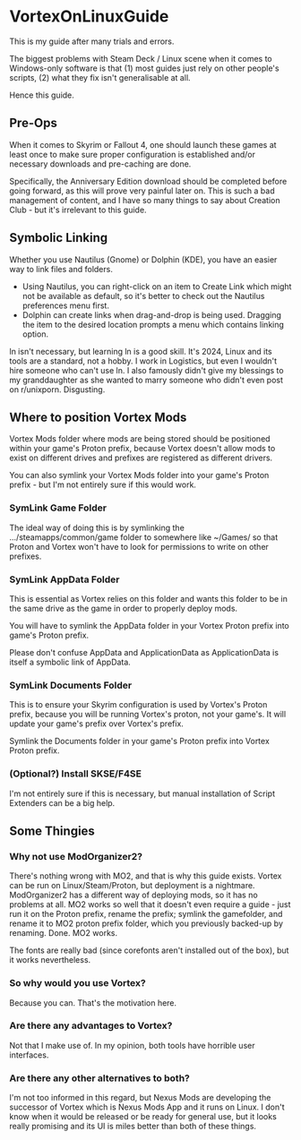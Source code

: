 # VortexOnLinuxGuide
This is my guide after many trials and errors.

The biggest problems with Steam Deck / Linux scene when it comes to Windows-only software is that (1) most guides just rely on other people's scripts, (2) what they fix isn't generalisable at all.

Hence this guide.

## Pre-Ops

When it comes to Skyrim or Fallout 4, one should launch these games at least once to make sure proper configuration is established and/or necessary downloads and pre-caching are done.

Specifically, the Anniversary Edition download should be completed before going forward, as this will prove very painful later on. This is such a bad management of content, and I have so many things to say about Creation Club - but it's irrelevant to this guide.

## Symbolic Linking

Whether you use Nautilus (Gnome) or Dolphin (KDE), you have an easier way to link files and folders.

* Using Nautilus, you can right-click on an item to Create Link which might not be available as default, so it's better to check out the Nautilus preferences menu first.
* Dolphin can create links when drag-and-drop is being used. Dragging the item to the desired location prompts a menu which contains linking option.

ln isn't necessary, but learning ln is a good skill. It's 2024, Linux and its tools are a standard, not a hobby. I work in Logistics, but even I wouldn't hire someone who can't use ln. I also famously didn't give my blessings to my granddaughter as she wanted to marry someone who didn't even post on r/unixporn. Disgusting.

## Where to position Vortex Mods

Vortex Mods folder where mods are being stored should be positioned within your game's Proton prefix, because Vortex doesn't allow mods to exist on different drives and prefixes are registered as different drivers.

You can also symlink your Vortex Mods folder into your game's Proton prefix - but I'm not entirely sure if this would work.

### SymLink Game Folder

The ideal way of doing this is by symlinking the .../steamapps/common/game folder to somewhere like ~/Games/ so that Proton and Vortex won't have to look for permissions to write on other prefixes.

### SymLink AppData Folder

This is essential as Vortex relies on this folder and wants this folder to be in the same drive as the game in order to properly deploy mods.

You will have to symlink the AppData folder in your Vortex Proton prefix into game's Proton prefix.

Please don't confuse AppData and ApplicationData as ApplicationData is itself a symbolic link of AppData.

### SymLink Documents Folder

This is to ensure your Skyrim configuration is used by Vortex's Proton prefix, because you will be running Vortex's proton, not your game's. It will update your game's prefix over Vortex's prefix.

Symlink the Documents folder in your game's Proton prefix into Vortex Proton prefix.

### (Optional?) Install SKSE/F4SE

I'm not entirely sure if this is necessary, but manual installation of Script Extenders can be a big help.

## Some Thingies
### Why not use ModOrganizer2?

There's nothing wrong with MO2, and that is why this guide exists. Vortex can be run on Linux/Steam/Proton, but deployment is a nightmare. ModOrganizer2 has a different way of deploying mods, so it has no problems at all. MO2 works so well that it doesn't even require a guide - just run it on the Proton prefix, rename the prefix; symlink the gamefolder, and rename it to MO2 proton prefix folder, which you previously backed-up by renaming. Done. MO2 works.

The fonts are really bad (since corefonts aren't installed out of the box), but it works nevertheless.

### So why would you use Vortex?

Because you can. That's the motivation here.

### Are there any advantages to Vortex?

Not that I make use of. In my opinion, both tools have horrible user interfaces.

### Are there any other alternatives to both?

I'm not too informed in this regard, but Nexus Mods are developing the successor of Vortex which is Nexus Mods App and it runs on Linux. I don't know when it would be released or be ready for general use, but it looks really promising and its UI is miles better than both of these things.
